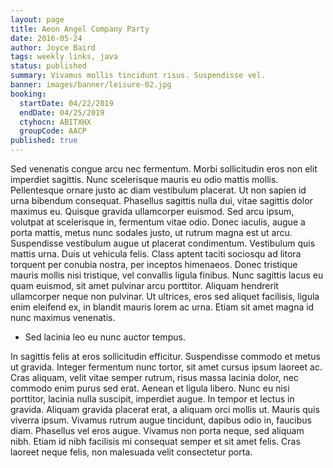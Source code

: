 ```yaml
---
layout: page
title: Aeon Angel Company Party
date: 2016-05-24
author: Joyce Baird
tags: weekly links, java
status: published
summary: Vivamus mollis tincidunt risus. Suspendisse vel.
banner: images/banner/leisure-02.jpg
booking:
  startDate: 04/22/2019
  endDate: 04/25/2019
  ctyhocn: ABITXHX
  groupCode: AACP
published: true
---
```

Sed venenatis congue arcu nec fermentum. Morbi sollicitudin eros non elit imperdiet sagittis. Nunc scelerisque mauris eu odio mattis mollis. Pellentesque ornare justo ac diam vestibulum placerat. Ut non sapien id urna bibendum consequat. Phasellus sagittis nulla dui, vitae sagittis dolor maximus eu. Quisque gravida ullamcorper euismod. Sed arcu ipsum, volutpat at scelerisque in, fermentum vitae odio. Donec iaculis, augue a porta mattis, metus nunc sodales justo, ut rutrum magna est ut arcu. Suspendisse vestibulum augue ut placerat condimentum. Vestibulum quis mattis urna.
Duis ut vehicula felis. Class aptent taciti sociosqu ad litora torquent per conubia nostra, per inceptos himenaeos. Donec tristique mauris mollis nisi tristique, vel convallis ligula finibus. Nunc sagittis lacus eu quam euismod, sit amet pulvinar arcu porttitor. Aliquam hendrerit ullamcorper neque non pulvinar. Ut ultrices, eros sed aliquet facilisis, ligula enim eleifend ex, in blandit mauris lorem ac urna. Etiam sit amet magna id nunc maximus venenatis.

* Sed lacinia leo eu nunc auctor tempus.

In sagittis felis at eros sollicitudin efficitur. Suspendisse commodo et metus ut gravida. Integer fermentum nunc tortor, sit amet cursus ipsum laoreet ac. Cras aliquam, velit vitae semper rutrum, risus massa lacinia dolor, nec commodo enim purus sed erat. Aenean et ligula libero. Nunc eu nisi porttitor, lacinia nulla suscipit, imperdiet augue. In tempor et lectus in gravida. Aliquam gravida placerat erat, a aliquam orci mollis ut. Mauris quis viverra ipsum. Vivamus rutrum augue tincidunt, dapibus odio in, faucibus diam. Phasellus vel eros augue. Vivamus non porta neque, sed aliquam nibh. Etiam id nibh facilisis mi consequat semper et sit amet felis. Cras laoreet neque felis, non malesuada velit consectetur porta.
